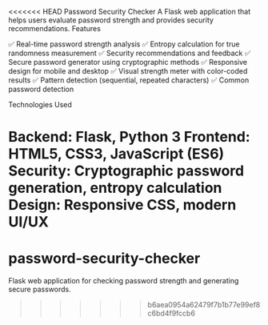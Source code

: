 <<<<<<< HEAD
Password Security Checker
A Flask web application that helps users evaluate password strength and provides security recommendations.
Features

✅ Real-time password strength analysis
✅ Entropy calculation for true randomness measurement
✅ Security recommendations and feedback
✅ Secure password generator using cryptographic methods
✅ Responsive design for mobile and desktop
✅ Visual strength meter with color-coded results
✅ Pattern detection (sequential, repeated characters)
✅ Common password detection

Technologies Used

Backend: Flask, Python 3
Frontend: HTML5, CSS3, JavaScript (ES6)
Security: Cryptographic password generation, entropy calculation
Design: Responsive CSS, modern UI/UX
=======
# password-security-checker
Flask web application for checking password strength and generating secure passwords.
>>>>>>> b6aea0954a62479f7b1b77e99ef8c6bd4f9fccb6
